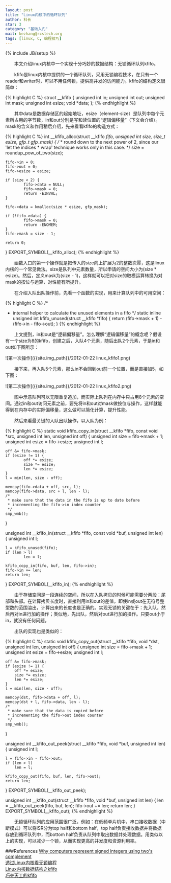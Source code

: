```yaml
---
layout: post
title: "Linux内核中的循环队列"
author: 科长
star: 3
category: "基础入门"
mail: kezhang@rcstech.org
tags: [linux, C, 编程技巧]
---
```

{% include JB/setup %}

　　本文介绍linux内核中一个实现十分巧妙的数据结构：无锁循环队列kfifo。

<!--more-->

　　kfifo是linux内核中提供的一个循环队列，采用无锁编程技术，在只有一个reader和writer时，可以不用任何锁，提供高并发的访问能力。kfifo的结构定义很简单：

{% highlight C %}
struct __kfifo {
        unsigned int        in;
        unsigned int        out;
        unsigned int        mask;
        unsigned int        esize;
        void                *data;
};
{% endhighlight %}

　　其中data是数据存储区的起始地址，esize（element-size）是队列中每个元素所占用的字节数，in和out分别是写和读位置的“逻辑偏移量”（下文会介绍）。mask的含义和作用稍后介绍，先来看看kfifo的构造方式：

{% highlight C %}
int __kfifo_alloc(struct __kfifo *fifo, unsigned int size,
                size_t esize, gfp_t gfp_mask)
{
    /*
     * round down to the next power of 2, since our 'let the indices
     * wrap' technique works only in this case.
     */
    size = roundup_pow_of_two(size);

    fifo->in = 0;
    fifo->out = 0;
    fifo->esize = esize;

    if (size < 2) {
            fifo->data = NULL;
            fifo->mask = 0;
            return -EINVAL;
    }

    fifo->data = kmalloc(size * esize, gfp_mask);

    if (!fifo->data) {
            fifo->mask = 0;
            return -ENOMEM;
    }
    fifo->mask = size - 1;

    return 0;
}
EXPORT_SYMBOL(__kfifo_alloc);
{% endhighlight %}

　　函数入口的第一个操作就是把传入的size向上扩展为2的整数次幂，这是linux内核的一个常见做法。size是队列中元素数量，所以申请的空间大小为(size * esize)。然后，定义mask为(size - 1)，这样就可以把对size的取模运算转换为对mask的按位与运算，对性能有所提升。

　　在介绍入队出队操作前，先看一个函数的实现，用来计算队列中的可用空间：

{% highlight C %}
/*
 * internal helper to calculate the unused elements in a fifo
 */
static inline unsigned int kfifo_unused(struct __kfifo *fifo)
{
    return (fifo->mask + 1) - (fifo->in - fifo->out);
}
{% endhighlight %}

　　上文提到，in和out是“逻辑偏移量”。怎么理解“逻辑偏移量”的概念呢？假设有一个size为8的kfifo，创建之后，入队4个元素，随后出队2个元素，于是in和out如下图所示：

![第一次操作]({{site.img_path}}/2012-01-22 linux_kfifo1.png)

　　接下来，再入队5个元素，那么in不会回到out前一个位置，而是直接加5，如下图：

![第二次操作]({{site.img_path}}/2012-01-22 linux_kfifo2.png)

　　图中示意队列可以无限重复追加，而实际上队列在内存中只占用8个元素的空间。通过in和out访问元素之前，要先将in和out对mask做按位与操作，这样就能得到在内存中的实际偏移量，这么做可以简化计算，提升性能。

　　然后来看最关键的入队出队操作，以入队为例：

{% highlight C %}
static void kfifo_copy_in(struct __kfifo *fifo, const void *src, unsigned int len, unsigned int off)
{
    unsigned int size = fifo->mask + 1;
    unsigned int esize = fifo->esize;
    unsigned int l;

    off &= fifo->mask;
    if (esize != 1) {
            off *= esize;
            size *= esize;
            len *= esize;
    }
    l = min(len, size - off);

    memcpy(fifo->data + off, src, l);
    memcpy(fifo->data, src + l, len - l);
    /*
     * make sure that the data in the fifo is up to date before
     * incrementing the fifo->in index counter
     */
    smp_wmb();
}

unsigned int __kfifo_in(struct __kfifo *fifo,
                const void *buf, unsigned int len)
{
    unsigned int l;

    l = kfifo_unused(fifo);
    if (len > l)
            len = l;

    kfifo_copy_in(fifo, buf, len, fifo->in);
    fifo->in += len;
    return len;
}
EXPORT_SYMBOL(__kfifo_in);
{% endhighlight %}

　　由于存储空间是一段连续的空间，所以在入队拷贝的时候可能需要分两段：尾部和头部。在计算拷贝长度时，直接利用in和out的差值，即使in或out在无符号整型数的范围溢出，计算出来的长度也是正确的。实现无锁的关键在于：先入队，然后再对in进行加的操作；类似地，先出队，然后对out进行加的操作。只要out小于in，就没有任何问题。

　　出队的实现也是类似的：

{% highlight C %}
static void kfifo_copy_out(struct __kfifo *fifo, void *dst,
                unsigned int len, unsigned int off)
{
    unsigned int size = fifo->mask + 1;
    unsigned int esize = fifo->esize;
    unsigned int l;

    off &= fifo->mask;
    if (esize != 1) {
        off *= esize;
        size *= esize;
        len *= esize;
    }
    l = min(len, size - off);

    memcpy(dst, fifo->data + off, l);
    memcpy(dst + l, fifo->data, len - l);
    /*
     * make sure that the data is copied before
     * incrementing the fifo->out index counter
     */
    smp_wmb();
}

unsigned int __kfifo_out_peek(struct __kfifo *fifo,
                void *buf, unsigned int len)
{
    unsigned int l;

    l = fifo->in - fifo->out;
    if (len > l)
        len = l;

    kfifo_copy_out(fifo, buf, len, fifo->out);
    return len;
}
EXPORT_SYMBOL(__kfifo_out_peek);

unsigned int __kfifo_out(struct __kfifo *fifo,
                void *buf, unsigned int len)
{
    len = __kfifo_out_peek(fifo, buf, len);
    fifo->out += len;
    return len;
}
EXPORT_SYMBOL(__kfifo_out);
{% endhighlight %}

　　无锁循环队列的应用范围很广泛，例如：在低频单片机中，串口接收数据（中断模式）可以将ISR分为top half和bottom half，top half负责接收数据并将数据存放到循环队列中，而bottom half负责从队列中取出数据并处理数据。用类似以上的实现，可以减少一个锁，从而实现更高的并发度和资源利用率。

###References
[Why computers represent signed integers using two's complement](http://igoro.com/archive/why-computers-represent-signed-integers-using-twos-complement/)  
[透过Linux内核看无锁编程](http://www.ibm.com/developerworks/cn/linux/l-cn-lockfree/index.html?ca=dat-cn-0121)  
[Linux内核数据结构之kfifo](http://www.cnblogs.com/Anker/p/3481373.html)  
[巧夺天工的kfifo](http://blog.csdn.net/linyt/article/details/5764312)
